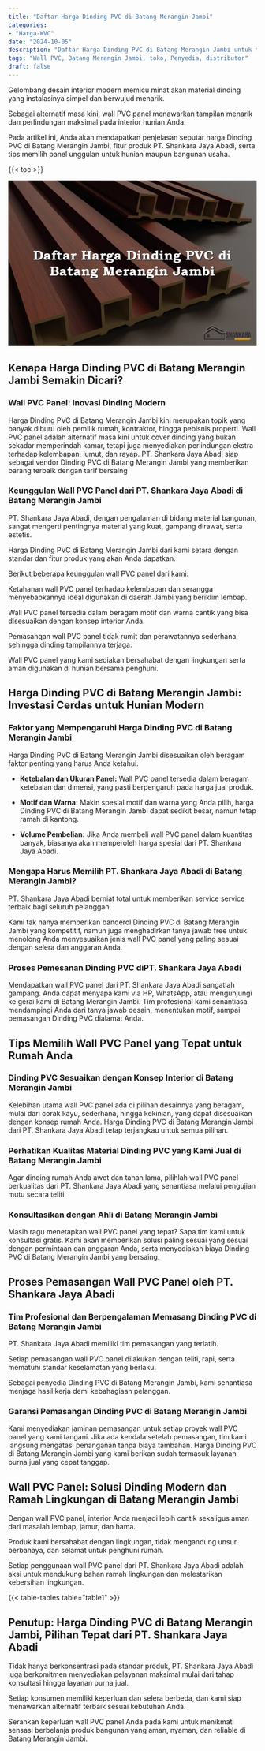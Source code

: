 ```yaml
---
title: "Daftar Harga Dinding PVC di Batang Merangin Jambi"
categories: 
- "Harga-WVC"
date: "2024-10-05"
description: "Daftar Harga Dinding PVC di Batang Merangin Jambi untuk tempat tinggal, office, dan ritel. Produk terbaik, pilihan motif, variasi warna menarik, beserta layanan penempatan ditangani oleh tenaga ahli ahli serta kepastian resmi!|Jasa distribusi Dinding PVC di Batang Merangin Jambi bagi kebutuhan rumah, perkantoran, atau ritel, dengan panel unggulan dan instalasi oleh tenaga ahli profesional dan jaminan resmi.|Pilihan Dinding PVC di Batang Merangin Jambi yang terbukti untuk hunian, office, dan gerai, dengan panel berkualitas dan instalasi ditangani oleh tenaga ahli profesional dan kepastian resmi.|Distribusi Dinding PVC di Batang Merangin Jambi untuk hunian, kantor, dan gerai, beserta panel berkualitas dan instalasi ditangani oleh teknisi profesional, disertai beserta garansi resmi.}"
tags: "Wall PVC, Batang Merangin Jambi, toko, Penyedia, distributor"
draft: false
---
```


Gelombang desain interior modern memicu minat akan material dinding yang instalasinya simpel dan berwujud menarik.

Sebagai alternatif masa kini, wall PVC panel menawarkan tampilan menarik dan perlindungan maksimal pada interior hunian Anda.

Pada artikel ini, Anda akan mendapatkan penjelasan seputar harga Dinding PVC di Batang Merangin Jambi, fitur produk PT. Shankara Jaya Abadi, serta tips memilih panel unggulan untuk hunian maupun bangunan usaha.

{{< toc >}}

![Daftar Harga Dinding PVC di Batang Merangin Jambi](/images/Harga-WVC/Daftar-Harga-Dinding-PVC-di-Batang-Merangin-Jambi.png)


## Kenapa Harga Dinding PVC di Batang Merangin Jambi Semakin Dicari?

### Wall PVC Panel: Inovasi Dinding Modern

Harga Dinding PVC di Batang Merangin Jambi kini merupakan topik yang banyak diburu oleh pemilik rumah, kontraktor, hingga pebisnis properti. Wall PVC panel adalah alternatif masa kini untuk cover dinding yang bukan sekadar memperindah kamar, tetapi juga menyediakan perlindungan ekstra terhadap kelembapan, lumut, dan rayap. PT. Shankara Jaya Abadi siap sebagai vendor Dinding PVC di Batang Merangin Jambi yang memberikan barang terbaik dengan tarif bersaing

### Keunggulan Wall PVC Panel dari PT. Shankara Jaya Abadi di Batang Merangin Jambi

PT. Shankara Jaya Abadi, dengan pengalaman di bidang material bangunan, sangat mengerti pentingnya material yang kuat, gampang dirawat, serta estetis.

Harga Dinding PVC di Batang Merangin Jambi dari kami setara dengan standar dan fitur produk yang akan Anda dapatkan.

Berikut beberapa keunggulan wall PVC panel dari kami:

Ketahanan wall PVC panel terhadap kelembapan dan serangga menyebabkannya ideal digunakan di daerah Jambi yang beriklim lembap.

Wall PVC panel tersedia dalam beragam motif dan warna cantik yang bisa disesuaikan dengan konsep interior Anda.

Pemasangan wall PVC panel tidak rumit dan perawatannya sederhana, sehingga dinding tampilannya terjaga.

Wall PVC panel yang kami sediakan bersahabat dengan lingkungan serta aman digunakan di hunian bersama penghuni.

## Harga Dinding PVC di Batang Merangin Jambi: Investasi Cerdas untuk Hunian Modern

### Faktor yang Mempengaruhi Harga Dinding PVC di Batang Merangin Jambi

Harga Dinding PVC di Batang Merangin Jambi disesuaikan oleh beragam faktor penting yang harus Anda ketahui.

- **Ketebalan dan Ukuran Panel:** Wall PVC panel tersedia dalam beragam ketebalan dan dimensi, yang pasti berpengaruh pada harga jual produk.

- **Motif dan Warna:** Makin spesial motif dan warna yang Anda pilih, harga Dinding PVC di Batang Merangin Jambi dapat sedikit besar, namun tetap ramah di kantong.

- **Volume Pembelian:** Jika Anda membeli wall PVC panel dalam kuantitas banyak, biasanya akan memperoleh harga spesial dari PT. Shankara Jaya Abadi.

### Mengapa Harus Memilih PT. Shankara Jaya Abadi di Batang Merangin Jambi?

PT. Shankara Jaya Abadi berniat total untuk memberikan service service terbaik bagi seluruh pelanggan.

Kami tak hanya memberikan banderol Dinding PVC di Batang Merangin Jambi yang kompetitif, namun juga menghadirkan tanya jawab free untuk menolong Anda menyesuaikan jenis wall PVC panel yang paling sesuai dengan selera dan anggaran Anda.

### Proses Pemesanan Dinding PVC diPT. Shankara Jaya Abadi

Mendapatkan wall PVC panel dari PT. Shankara Jaya Abadi sangatlah gampang. Anda dapat menyapa kami via HP, WhatsApp, atau mengunjungi ke gerai kami di Batang Merangin Jambi. Tim profesional kami senantiasa mendampingi Anda dari tanya jawab desain, menentukan motif, sampai pemasangan Dinding PVC dialamat Anda.

## Tips Memilih Wall PVC Panel yang Tepat untuk Rumah Anda

### Dinding PVC Sesuaikan dengan Konsep Interior di Batang Merangin Jambi

Kelebihan utama wall PVC panel ada di pilihan desainnya yang beragam, mulai dari corak kayu, sederhana, hingga kekinian, yang dapat disesuaikan dengan konsep rumah Anda. Harga Dinding PVC di Batang Merangin Jambi dari PT. Shankara Jaya Abadi tetap terjangkau untuk semua pilihan.

### Perhatikan Kualitas Material Dinding PVC yang Kami Jual di Batang Merangin Jambi

Agar dinding rumah Anda awet dan tahan lama, pilihlah wall PVC panel berkualitas dari PT. Shankara Jaya Abadi yang senantiasa melalui pengujian mutu secara teliti.

### Konsultasikan dengan Ahli di Batang Merangin Jambi

Masih ragu menetapkan wall PVC panel yang tepat? Sapa tim kami untuk konsultasi gratis. Kami akan memberikan solusi paling sesuai yang sesuai dengan permintaan dan anggaran Anda, serta menyediakan biaya Dinding PVC di Batang Merangin Jambi yang bersaing.

## Proses Pemasangan Wall PVC Panel oleh PT. Shankara Jaya Abadi

### Tim Profesional dan Berpengalaman Memasang Dinding PVC di Batang Merangin Jambi

PT. Shankara Jaya Abadi memiliki tim pemasangan yang terlatih.

Setiap pemasangan wall PVC panel dilakukan dengan teliti, rapi, serta mematuhi standar keselamatan yang berlaku.

Sebagai penyedia Dinding PVC di Batang Merangin Jambi, kami senantiasa menjaga hasil kerja demi kebahagiaan pelanggan.

### Garansi Pemasangan Dinding PVC di Batang Merangin Jambi

Kami menyediakan jaminan pemasangan untuk setiap proyek wall PVC panel yang kami tangani. Jika ada kendala setelah pemasangan, tim kami langsung mengatasi penanganan tanpa biaya tambahan. Harga Dinding PVC di Batang Merangin Jambi yang kami berikan sudah termasuk layanan purna jual yang cepat tanggap.

## Wall PVC Panel: Solusi Dinding Modern dan Ramah Lingkungan di Batang Merangin Jambi

Dengan wall PVC panel, interior Anda menjadi lebih cantik sekaligus aman dari masalah lembap, jamur, dan hama.

Produk kami bersahabat dengan lingkungan, tidak mengandung unsur berbahaya, dan selamat untuk penghuni rumah.

Setiap penggunaan wall PVC panel dari PT. Shankara Jaya Abadi adalah aksi untuk mendukung bahan ramah lingkungan dan melestarikan kebersihan lingkungan.

{{< table-tables table="table1" >}}

## Penutup: Harga Dinding PVC di Batang Merangin Jambi, Pilihan Tepat dari PT. Shankara Jaya Abadi

Tidak hanya berkonsentrasi pada standar produk, PT. Shankara Jaya Abadi juga berkomitmen menyediakan pelayanan maksimal mulai dari tahap konsultasi hingga layanan purna jual.

Setiap konsumen memiliki keperluan dan selera berbeda, dan kami siap menawarkan alternatif terbaik sesuai kebutuhan Anda.

Serahkan keperluan wall PVC panel Anda pada kami untuk menikmati sensasi berbelanja produk bangunan yang aman, nyaman, dan reliable di Batang Merangin Jambi.
